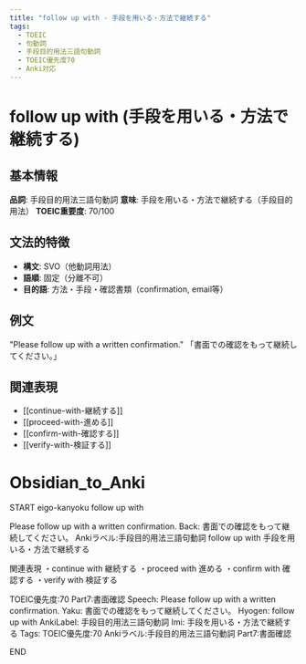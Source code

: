 ```yaml
---
title: "follow up with - 手段を用いる・方法で継続する"
tags:
  - TOEIC
  - 句動詞
  - 手段目的用法三語句動詞
  - TOEIC優先度70
  - Anki対応
---
```


# follow up with (手段を用いる・方法で継続する)

## 基本情報
**品詞**: 手段目的用法三語句動詞
**意味**: 手段を用いる・方法で継続する（手段目的用法）
**TOEIC重要度**: 70/100

## 文法的特徴
- **構文**: SVO（他動詞用法）
- **語順**: 固定（分離不可）
- **目的語**: 方法・手段・確認書類（confirmation, email等）

## 例文
"Please follow up with a written confirmation."
「書面での確認をもって継続してください。」

## 関連表現
- [[continue-with-継続する]]
- [[proceed-with-進める]]
- [[confirm-with-確認する]]
- [[verify-with-検証する]]

# Obsidian_to_Anki
START
eigo-kanyoku
follow up with

Please follow up with a written confirmation.
Back: 
書面での確認をもって継続してください。
Ankiラベル:手段目的用法三語句動詞
follow up with
手段を用いる・方法で継続する

関連表現
・continue with 継続する
・proceed with 進める
・confirm with 確認する
・verify with 検証する

TOEIC優先度:70
Part7:書面確認
Speech: Please follow up with a written confirmation.
Yaku: 書面での確認をもって継続してください。
Hyogen: follow up with
AnkiLabel: 手段目的用法三語句動詞
Imi: 手段を用いる・方法で継続する
Tags: TOEIC優先度:70 Ankiラベル:手段目的用法三語句動詞 Part7:書面確認
<!--ID: 1753020616704-->
END 